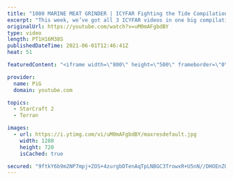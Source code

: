 ```yaml
---
title: "1000 MARINE MEAT GRINDER | ICYFAR Fighting the Tide Compilation!"
excerpt: "This week, we’ve got all 3 ICYFAR videos in one big compilation! Enjoy :)  Chapters: 0:00 ICYFAR Game 1 14:50 ICYFAR Game 2 (1000 Marine Meat Grinder!) 46:07 ICYFAR Game 3  In this week’s episode of I Cast Your Freakin Awesome Replays (ICYFAR) players sent in their StarCraft 2 replays where they use"
originalUrl: https://youtube.com/watch?v=uM0mAFgbdBY
type: video
length: PT1H16M38S
publishedDateTime: 2021-06-01T12:46:41Z
heat: 51

featuredContent: "<iframe width=\"800\" height=\"500\" frameborder=\"0\" src=\"https://www.youtube.com/embed/uM0mAFgbdBY\" allow=\"accelerometer; autoplay; encrypted-media; gyroscope; picture-in-picture\" allowfullscreen></iframe>"

provider:
  name: PiG
  domain: youtube.com

topics:
  - StarCraft 2
  - Terran

images:
  - url: https://i.ytimg.com/vi/uM0mAFgbdBY/maxresdefault.jpg
    width: 1280
    height: 720
    isCached: true

secured: "9ftkY6b9m2NP7mpj+ZOS+4zurgbDTenAqTpLNBGC3TrowxR+U5nN//DHOEnZOaPQ1fjM2l46fgGrE7/g65qYnOyfo2l94m6V9V+dz6kyYblJ0hAurYHilV39+oC4pHjwb4OZ+PTI8IN2D0O/enjo07omCru8E4o/L2T3N/uk3jyNtuW+dHBTHKU5goOu31bjl5hO2112cdbWwXpzssafKEOeypzphl6IoB75Drdii/UVcatDq27Unw0CIuW6yyjPQzb2gPTraMbgdd3pW+8ESKli89yn7ke3CZIPJ1uJ5bx+27wEMT01IeA0USLLq8YtlYiOmUOKoK0WN7/ON6EdK/RZ2j4s2e+Pl4bCg/ho9f2wk8t7duTLEJTTSkf6sZdD4K/TzHljP7K4mPTnURcNHGma0qdah1fQ8GewP3il6AU=;Li67xlOC9XmmXNDXaT/8OA=="
---
```


